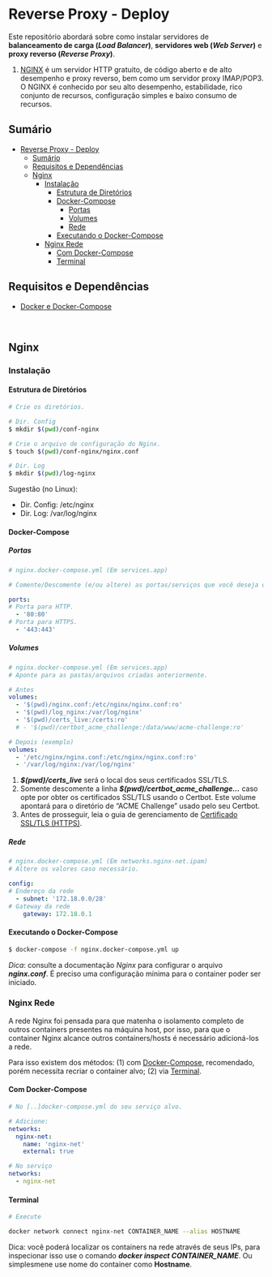 # Reverse Proxy - Deploy

Este repositório abordará sobre como instalar servidores de **balanceamento de carga (*Load Balancer*)**, **servidores web (*Web Server*)** e **proxy reverso (*Reverse Proxy*)**. 

1. [NGINX](https://docs.nginx.com) é um servidor HTTP gratuito, de código aberto e de alto desempenho e proxy reverso, bem como um servidor proxy IMAP/POP3. O NGINX é conhecido por seu alto desempenho, estabilidade, rico conjunto de recursos, configuração simples e baixo consumo de recursos.

## Sumário

- [Reverse Proxy - Deploy](#reverse-proxy---deploy)
  - [Sumário](#sumário)
  - [Requisitos e Dependências](#requisitos-e-dependências)
  - [Nginx](#nginx)
    - [Instalação](#instalação)
      - [Estrutura de Diretórios](#estrutura-de-diretórios)
      - [Docker-Compose](#docker-compose)
        - [Portas](#portas)
        - [Volumes](#volumes)
        - [Rede](#rede)
      - [Executando o Docker-Compose](#executando-o-docker-compose)
    - [Nginx Rede](#nginx-rede)
      - [Com Docker-Compose](#com-docker-compose)
      - [Terminal](#terminal)

## Requisitos e Dependências

- [Docker e Docker-Compose](https://docs.docker.com/)

<br>

## Nginx

### Instalação

#### Estrutura de Diretórios

```bash
# Crie os diretórios.

# Dir. Config
$ mkdir $(pwd)/conf-nginx 

# Crie o arquivo de configuração do Nginx.
$ touch $(pwd)/conf-nginx/nginx.conf

# Dir. Log
$ mkdir $(pwd)/log-nginx
```

Sugestão (no Linux):
- Dir. Config: /etc/nginx
- Dir. Log: /var/log/nginx

#### Docker-Compose

##### Portas

```yml
# nginx.docker-compose.yml (Em services.app)

# Comente/Descomente (e/ou altere) as portas/serviços que você deseja oferecer.

ports:
# Porta para HTTP.
  - '80:80'
# Porta para HTTPS.
  - '443:443'
```

##### Volumes

```yml
# nginx.docker-compose.yml (Em services.app)
# Aponte para as pastas/arquivos criadas anteriormente.

# Antes
volumes:
  - '$(pwd)/nginx.conf:/etc/nginx/nginx.conf:ro'
  - '$(pwd)/log_nginx:/var/log/nginx'
  - '$(pwd)/certs_live:/certs:ro'
  # - '$(pwd)/certbot_acme_challenge:/data/www/acme-challenge:ro'

# Depois (exemplo)
volumes:
  - '/etc/nginx/nginx.conf:/etc/nginx/nginx.conf:ro'
  - '/var/log/nginx:/var/log/nginx'
```

1. ***\$(pwd)/certs_live*** será o local dos seus certificados SSL/TLS.
2. Somente descomente a linha ***\$(pwd)/certbot_acme_challenge...*** caso opte por obter os certificados SSL/TLS usando o Certbot. Este volume apontará para o diretório de “ACME Challenge” usado pelo seu Certbot.
3. Antes de prosseguir, leia o guia de gerenciamento de [Certificado SSL/TLS (HTTPS)](./README.cert.md).

##### Rede

```yml
# nginx.docker-compose.yml (Em networks.nginx-net.ipam)
# Altere os valores caso necessário. 

config:
# Endereço da rede
  - subnet: '172.18.0.0/28'
# Gateway da rede
    gateway: 172.18.0.1
```

#### Executando o Docker-Compose

```bash
$ docker-compose -f nginx.docker-compose.yml up
```

*Dica*: consulte a documentação *Nginx* para configurar o arquivo ***nginx.conf***. É preciso uma configuração mínima para o container poder ser iniciado.


### Nginx Rede

A rede Nginx foi pensada para que matenha o isolamento completo de outros containers presentes na máquina host, por isso, para que o container Nginx alcance outros containers/hosts é necessário adicioná-los a rede. 

Para isso existem dos métodos: (1) com [ Docker-Compose](#com-docker-compose), recomendado, porém necessita recriar o container alvo; (2) via [Terminal](#terminal).

#### Com Docker-Compose

```yml
# No [..]docker-compose.yml do seu serviço alvo.

# Adicione:
networks:
  nginx-net:
    name: 'nginx-net'
    external: true

# No serviço
networks:
  - nginx-net
```

#### Terminal

```bash
# Execute

docker network connect nginx-net CONTAINER_NAME --alias HOSTNAME
```

Dica: você poderá localizar os containers na rede através de seus IPs, para inspecionar isso use o comando ***docker inspect CONTAINER_NAME***. Ou simplesmene use nome do container como **Hostname**.